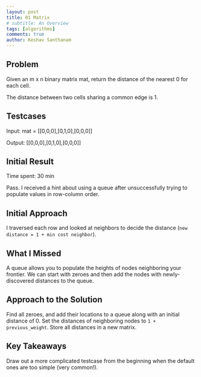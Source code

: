 ```yaml
---
layout: post
title: 01 Matrix
# subtitle: An Overview
tags: [algorithms]
comments: true
author: Keshav Santhanam
---
```


## Problem
Given an m x n binary matrix mat, return the distance of the nearest 0 for each cell.

The distance between two cells sharing a common edge is 1.

## Testcases
Input: mat = [[0,0,0],[0,1,0],[0,0,0]]

Output: [[0,0,0],[0,1,0],[0,0,0]]

## Initial Result
Time spent: 30 min

Pass. I received a hint about using a queue after unsuccessfully trying to populate values in row-column order. 

## Initial Approach

I traversed each row and looked at neighbors to decide the distance (```new distance = 1 + min cost neighbor```). 

## What I Missed

A queue allows you to populate the heights of nodes neighboring your frontier. We can start with zeroes and then add the nodes with newly-discovered distances to the queue. 

## Approach to the Solution

Find all zeroes, and add their locations to a queue along with an initial distance of 0. Set the distances of neighboring nodes to ```1 + previous_weight```. Store all distances in a new matrix. 

## Key Takeaways
Draw out a more complicated testcase from the beginning when the default ones are too simple (very common!). 